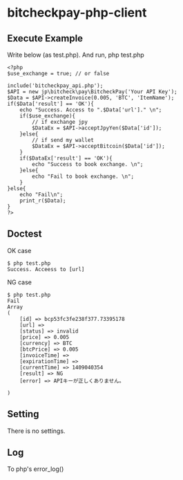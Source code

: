 bitcheckpay-php-client
======================

## Execute Example

Write below (as test.php). And run, php test.php

	<?php
	$use_exchange = true; // or false

	include('bitcheckpay_api.php');
	$API = new jp\bitcheck\pay\BitcheckPay('Your API Key');
	$Data = $API->createInvoice(0.005, 'BTC', 'ItemName');
	if($Data['result'] == 'OK'){
		echo "Success. Access to ".$Data['url']." \n";
		if($use_exchange){
			// if exchange jpy
			$DataEx = $API->acceptJpyYen($Data['id']);
		}else{
			// if send my wallet
			$DataEx = $API->acceptBitcoin($Data['id']);
		}
		if($DataEx['result'] == 'OK'){
			echo "Success to book exchange. \n";
		}else{
			echo "Fail to book exchange. \n";
		}
	}else{
		echo "Fail\n";
		print_r($Data);
	}
	?>

## Doctest

OK case

	$ php test.php
	Success. Acceess to [url]


NG case

	$ php test.php
	Fail
	Array
	(
	    [id] => bcp53fc3fe238f377.73395178
	    [url] =>
	    [status] => invalid
	    [price] => 0.005
	    [currency] => BTC
	    [btcPrice] => 0.005
	    [invoiceTime] =>
	    [expirationTime] =>
	    [currentTime] => 1409040354
	    [result] => NG
	    [error] => APIキーが正しくありません。

	)


## Setting
There is no settings.

## Log
To php's error_log() 
